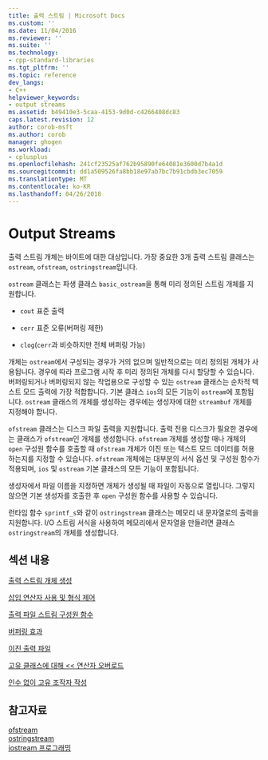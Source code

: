 ```yaml
---
title: 출력 스트림 | Microsoft Docs
ms.custom: ''
ms.date: 11/04/2016
ms.reviewer: ''
ms.suite: ''
ms.technology:
- cpp-standard-libraries
ms.tgt_pltfrm: ''
ms.topic: reference
dev_langs:
- C++
helpviewer_keywords:
- output streams
ms.assetid: b49410e3-5caa-4153-9d0d-c4266408dc83
caps.latest.revision: 12
author: corob-msft
ms.author: corob
manager: ghogen
ms.workload:
- cplusplus
ms.openlocfilehash: 241cf23525af762b95890fe64081e3600d7b4a1d
ms.sourcegitcommit: dd1a509526fa8bb18e97ab7bc7b91cbdb3ec7059
ms.translationtype: MT
ms.contentlocale: ko-KR
ms.lasthandoff: 04/26/2018
---
```

# <a name="output-streams"></a>Output Streams

출력 스트림 개체는 바이트에 대한 대상입니다. 가장 중요한 3개 출력 스트림 클래스는 `ostream`, `ofstream`, `ostringstream`입니다.

`ostream` 클래스는 파생 클래스 `basic_ostream`을 통해 미리 정의된 스트림 개체를 지원합니다.

- `cout` 표준 출력

- `cerr` 표준 오류(버퍼링 제한)

- `clog`(`cerr`과 비슷하지만 전체 버퍼링 가능)

개체는 `ostream`에서 구성되는 경우가 거의 없으며 일반적으로는 미리 정의된 개체가 사용됩니다. 경우에 따라 프로그램 시작 후 미리 정의된 개체를 다시 할당할 수 있습니다. 버퍼링되거나 버퍼링되지 않는 작업용으로 구성할 수 있는 `ostream` 클래스는 순차적 텍스트 모드 출력에 가장 적합합니다. 기본 클래스 `ios`의 모든 기능이 `ostream`에 포함됩니다. `ostream` 클래스의 개체를 생성하는 경우에는 생성자에 대한 `streambuf` 개체를 지정해야 합니다.

`ofstream` 클래스는 디스크 파일 출력을 지원합니다. 출력 전용 디스크가 필요한 경우에는 클래스가 `ofstream`인 개체를 생성합니다. `ofstream` 개체를 생성할 때나 개체의 `open` 구성원 함수를 호출할 때 `ofstream` 개체가 이진 또는 텍스트 모드 데이터를 허용하는지를 지정할 수 있습니다. `ofstream` 개체에는 대부분의 서식 옵션 및 구성원 함수가 적용되며, `ios` 및 `ostream` 기본 클래스의 모든 기능이 포함됩니다.

생성자에서 파일 이름을 지정하면 개체가 생성될 때 파일이 자동으로 열립니다. 그렇지 않으면 기본 생성자를 호출한 후 `open` 구성원 함수를 사용할 수 있습니다.

런타임 함수 `sprintf_s`와 같이 `ostringstream` 클래스는 메모리 내 문자열로의 출력을 지원합니다. I/O 스트림 서식을 사용하여 메모리에서 문자열을 만들려면 클래스 `ostringstream`의 개체를 생성합니다.

## <a name="in-this-section"></a>섹션 내용

[출력 스트림 개체 생성](../standard-library/constructing-output-stream-objects.md)

[삽입 연산자 사용 및 형식 제어](../standard-library/using-insertion-operators-and-controlling-format.md)

[출력 파일 스트림 구성원 함수](../standard-library/output-file-stream-member-functions.md)

[버퍼링 효과](../standard-library/effects-of-buffering.md)

[이진 출력 파일](../standard-library/binary-output-files.md)

[고유 클래스에 대해 << 연산자 오버로드](../standard-library/overloading-the-output-operator-for-your-own-classes.md)

[인수 없이 고유 조작자 작성](../standard-library/writing-your-own-manipulators-without-arguments.md)

## <a name="see-also"></a>참고자료

[ofstream](../standard-library/basic-ofstream-class.md)<br/>
[ostringstream](../standard-library/basic-ostringstream-class.md)<br/>
[iostream 프로그래밍](../standard-library/iostream-programming.md)<br/>
